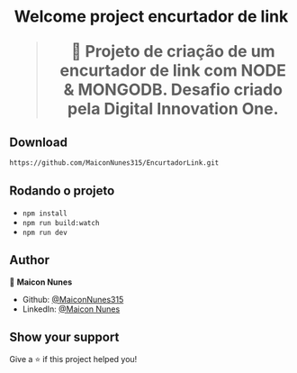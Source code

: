 <h1 align="center">Welcome project encurtador de link

> 🦀 Projeto de criação de um encurtador de link com NODE & MONGODB. Desafio criado pela Digital Innovation One.
## Download

```sh
https://github.com/MaiconNunes315/EncurtadorLink.git
```
 ## Rodando o projeto

- `npm install`
- `npm run build:watch`
- `npm run dev`

## Author

👤 **Maicon Nunes**

- Github: [@MaiconNunes315](https://github.com/MaiconNunes315)
- LinkedIn: [@Maicon Nunes](https://www.linkedin.com/in/maicon-nunes-978454110/)

## Show your support

Give a ⭐️ if this project helped you!



